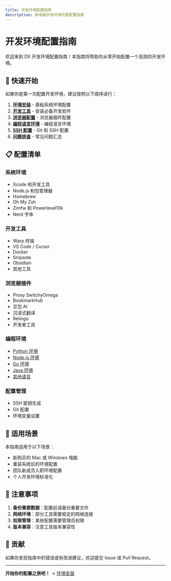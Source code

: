 ```yaml
---
title: 开发环境配置指南
description: 新电脑开发环境完整配置指南
---
```


# 开发环境配置指南

欢迎来到 DX 开发环境配置指南！本指南将帮助你从零开始配置一个高效的开发环境。

## 🚀 快速开始

如果你是第一次配置开发环境，建议按照以下顺序进行：

1. **[环境安装](./environment-setup.md)** - 基础系统环境配置
2. **[开发工具](./development-tools.md)** - 安装必备开发软件
3. **[浏览器配置](./browser-extensions.md)** - 浏览器插件配置
4. **[编程语言环境](./nodejs-environment.md)** - 编程语言环境
5. **[SSH 配置](./ssh-setup.md)** - Git 和 SSH 配置
6. **[问题排查](/troubleshooting)** - 常见问题汇总

## 📋 配置清单

### 系统环境
- Xcode 和开发工具
- Node.js 和包管理器
- Homebrew
- Oh My Zsh
- Zimfw 和 Powerlevel10k
- Nerd 字体

### 开发工具
- Warp 终端
- VS Code / Cursor
- Docker
- Snipaste
- Obsidian
- 其他工具

### 浏览器插件
- Proxy SwitchyOmega
- BookmarkHub
- 豆包 AI
- 沉浸式翻译
- Relingo
- 开发者工具

### 编程环境
- [Python 环境](./python-environment.md)
- [Node.js 环境](./nodejs-environment.md)
- [Go 环境](./go-environment.md)
- [Java 环境](./java-environment.md)
- [其他语言](./other-languages.md)

### 配置管理
- SSH 密钥生成
- Git 配置
- 环境变量设置

## 🎯 适用场景

本指南适用于以下场景：
- 新购买的 Mac 或 Windows 电脑
- 重装系统后的环境配置
- 团队新成员入职环境配置
- 个人开发环境标准化

## 📝 注意事项

1. **备份重要数据**：配置前请备份重要文件
2. **网络环境**：部分工具需要稳定的网络连接
3. **权限管理**：某些配置需要管理员权限
4. **版本兼容**：注意工具版本兼容性

## 🤝 贡献

如果你发现指南中的错误或有改进建议，欢迎提交 Issue 或 Pull Request。

---

**开始你的配置之旅吧！** → [环境安装](./environment-setup.md) 